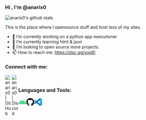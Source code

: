 ### Hi , I'm @anarix0

![anarix0's github stats](https://github-readme-stats.vercel.app/api?username=anarix0&show_icons=true&theme=dracula&count_private=true&include_all_commits=true&hide=contribs,issues,stars)

This is the place where I opensource stuff and host less of my sites.

- 🔭 I’m currently working on a python app executioner
- 🌱 I’m currently learning html & json
- 👯 I’m looking to open source more projects.
- 📫 How to reach me: https://dsc.gg/void0

### Connect with me:

[<img align="left" alt="anarix0 | GitHub" width="22px" src="https://cdn.jsdelivr.net/npm/simple-icons@v3/icons/github.svg" />][github]
[<img align="left" alt="anarix0 | Discord" width="22px" src="https://cdn.jsdelivr.net/npm/simple-icons@v3/icons/discord.svg" />][discord]

<br />

### Languages and Tools:
<img align="left" alt="Android" width="26px" src="https://raw.githubusercontent.com/github/explore/80688e429a7d4ef2fca1e82350fe8e3517d3494d/topics/android/android.png" />
<img align="left" alt="GitHub" width="26px" src="https://raw.githubusercontent.com/github/explore/78df643247d429f6cc873026c0622819ad797942/topics/github/github.png" />
<img align="left" alt="Visual Studio Code" width="26px" src="https://raw.githubusercontent.com/github/explore/80688e429a7d4ef2fca1e82350fe8e3517d3494d/topics/visual-studio-code/visual-studio-code.png" />

[website]: https://anarix0.ga
[github]: https://github.com/anarix0
[discord]: https://dsc.gg/void0
